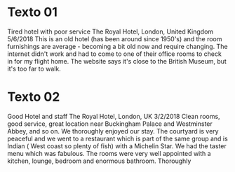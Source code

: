 # Texto 01
 Tired hotel with poor service
 The Royal Hotel, London, United Kingdom
 5/6/2018
 This is an old hotel (has been around since 1950's) and the room furnishings are average - becoming a bit old now and require changing. 
 The internet didn't work and had to come to one of their office rooms to check in for my flight home. The website says it's close to the British Museum, but it's too far to walk.
# Texto 02
Good Hotel and staff
 The Royal Hotel, London, UK
 3/2/2018
 Clean rooms, good service, great location near Buckingham Palace and Westminster Abbey, and so on. We thoroughly enjoyed our stay. 
 The courtyard is very peaceful and we went to a restaurant which is part of the same group and is Indian ( West coast so plenty of fish) with a Michelin Star. 
 We had the taster menu which was fabulous. The rooms were very well appointed with a kitchen, lounge, bedroom and enormous bathroom. Thoroughly 

